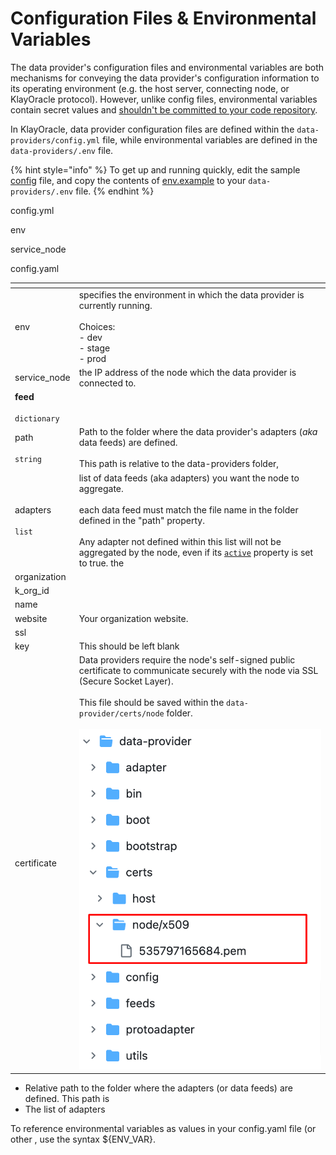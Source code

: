 # Configuration Files & Environmental Variables

The data provider's configuration files and environmental variables are both mechanisms for conveying the data provider's configuration information to its operating environment (e.g. the host server, connecting node, or KlayOracle protocol). However, unlike config files, environmental variables contain secret values and [shouldn't be committed to your code repository](https://dev.to/somedood/please-dont-commit-env-3o9h).&#x20;

In KlayOracle, data provider configuration files are defined within the `data-providers/config.yml` file, while environmental variables are defined in the `data-providers/.env` file.

{% hint style="info" %}
To get up and running quickly, edit the sample [config](https://github.com/KlayOracle/klayoracle-monorepo/blob/development/data-provider/config.yaml) file, and copy the contents of [env.example](https://github.com/KlayOracle/klayoracle-monorepo/blob/development/data-provider/.env.example) to your `data-providers/.env` file.
{% endhint %}

config.yml

env

service\_node



config.yaml

<table data-full-width="false"><thead><tr><th></th><th></th></tr></thead><tbody><tr><td>env</td><td>specifies the environment in which the data provider is currently running.<br><br>Choices:<br>- dev<br>- stage<br>- prod</td></tr><tr><td>service_node</td><td>the IP address of the node which the data provider is connected to.</td></tr><tr><td><strong>feed</strong><br><br><code>dictionary</code></td><td></td></tr><tr><td>    path<br><br>    <code>string</code></td><td>Path to the folder where the data provider's adapters (<em>aka</em> data feeds) are defined.<br><br>This path is relative to the data-providers folder, </td></tr><tr><td>adapters<br><br><code>list</code></td><td>list of data feeds (aka adapters) you want the node to aggregate. <br><br>each data feed must match the file name in the folder defined in the "path" property. <br><br>Any adapter not defined within this list will not be aggregated by the node, even if its <a href="../configuring-data-feeds.md"><code>active</code></a> property is set to true. the </td></tr><tr><td>organization</td><td></td></tr><tr><td>k_org_id</td><td></td></tr><tr><td>name</td><td></td></tr><tr><td>website</td><td>Your organization website.</td></tr><tr><td>ssl</td><td></td></tr><tr><td>key</td><td>This should be left blank</td></tr><tr><td>certificate</td><td>Data providers require the node's self-signed public certificate to communicate securely with the node via SSL (Secure Socket Layer).<br><br>This file should be saved within the <code>data-provider/certs/node</code> folder.<br><br><img src="../../.gitbook/assets/image (2).png" alt=""></td></tr></tbody></table>

* Relative path to the folder where the adapters (or data feeds) are defined. This path is&#x20;
* The list of adapters

To reference environmental variables as values in your config.yaml file (or other , use the syntax ${ENV\_VAR}.

